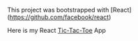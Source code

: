 This project was bootstrapped with [React] 
(https://github.com/facebook/react)

Here is my React <a href="#">Tic-Tac-Toe</a> App


